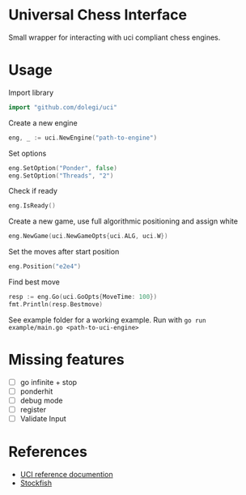 # Universal Chess Interface

Small wrapper for interacting with uci compliant chess engines.

# Usage
Import library
```go
import "github.com/dolegi/uci"
```
Create a new engine
```go
eng, _ := uci.NewEngine("path-to-engine")
```
Set options
```go
eng.SetOption("Ponder", false)
eng.SetOption("Threads", "2")
```
Check if ready
```go
eng.IsReady()
```
Create a new game, use full algorithmic positioning and assign white
```go
eng.NewGame(uci.NewGameOpts{uci.ALG, uci.W})
```
Set the moves after start position
```go
eng.Position("e2e4")
```
Find best move
```go
resp := eng.Go(uci.GoOpts{MoveTime: 100})
fmt.Println(resp.Bestmove)
```

See example folder for a working example. Run with `go run example/main.go <path-to-uci-engine>`

# Missing features
- [ ] go infinite + stop
- [ ] ponderhit
- [ ] debug mode
- [ ] register
- [ ] Validate Input

# References
- [UCI reference documention](https://www.shredderchess.com/chess-info/features/uci-universal-chess-interface.html)
- [Stockfish](https://github.com/official-stockfish/Stockfish)
